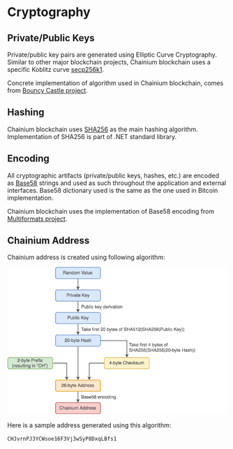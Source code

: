 # Cryptography

## Private/Public Keys

Private/public key pairs are generated using Elliptic Curve Cryptography. Similar to other major blockchain projects, Chainium blockchain uses a specific Koblitz curve [secp256k1](https://en.bitcoin.it/wiki/Secp256k1).

Concrete implementation of algorithm used in Chainium blockchain, comes from [Bouncy Castle project](https://www.bouncycastle.org/csharp).

## Hashing

Chainium blockchain uses [SHA256](https://en.wikipedia.org/wiki/SHA-256) as the main hashing algorithm. Implementation of SHA256 is part of .NET standard library.

## Encoding

All cryptographic artifacts (private/public keys, hashes, etc.) are encoded as [Base58](https://en.wikipedia.org/wiki/Base58) strings and used as such throughout the application and external interfaces. Base58 dictionary used is the same as the one used in Bitcoin implementation.

Chainium blockchain uses the implementation of Base58 encoding from [Multiformats project](https://multiformats.io).

## Chainium Address

Chainium address is created using following algorithm:

![Chainium Address Algorithm](ChainiumAddress.png)

Here is a sample address generated using this algorithm:

    CHJvrnPJ3YCWsoe16F3Vj3wSyP8DxqLBfs1
